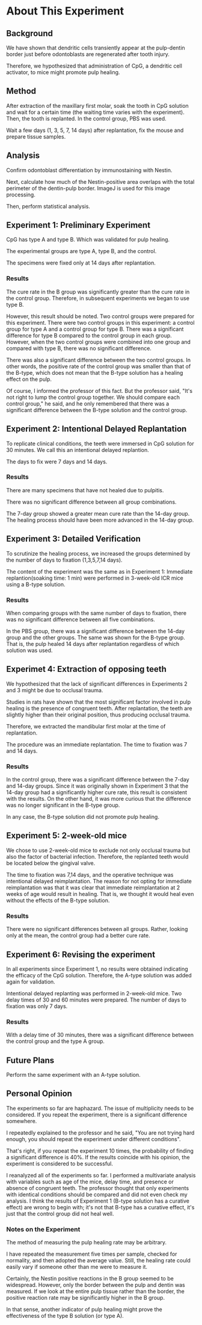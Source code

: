 # About This Experiment

## Background

We have shown that dendritic cells transiently appear at the pulp-dentin border just before odontoblasts are regenerated after tooth injury.

Therefore, we hypothesized that administration of CpG, a dendritic cell activator, to mice might promote pulp healing.

## Method

After extraction of the maxillary first molar, soak the tooth in CpG solution and wait for a certain time (the waiting time varies with the experiment). Then, the tooth is replanted. In the control group, PBS was used.

Wait a few days (1, 3, 5, 7, 14 days) after replantation, fix the mouse and prepare tissue samples.

## Analysis

Confirm odontoblast differentiation by immunostaining with Nestin.

Next, calculate how much of the Nestin-positive area overlaps with the total perimeter of the dentin-pulp border. ImageJ is used for this image processing.

Then, perform statistical analysis.

## Experiment 1: Preliminary Experiment

CpG has type A and type B. Which was validated for pulp healing.

The experimental groups are type A, type B, and the control.

The specimens were fixed only at 14 days after replantation.

### Results

The cure rate in the B group was significantly greater than the cure rate in the control group. Therefore, in subsequent experiments we began to use type B.

However, this result should be noted. Two control groups were prepared for this experiment. There were two control groups in this experiment: a control group for type A and a control group for type B. There was a significant difference for type B compared to the control group in each group. However, when the two control groups were combined into one group and compared with type B, there was no significant difference.

There was also a significant difference between the two control groups. In other words, the positive rate of the control group was smaller than that of the B-type, which does not mean that the B-type solution has a healing effect on the pulp.

Of course, I informed the professor of this fact. But the professor said, "It's not right to lump the control group together. We should compare each control group," he said, and he only remembered that there was a significant difference between the B-type solution and the control group.

## Experiment 2: Intentional Delayed Replantation

To replicate clinical conditions, the teeth were immersed in CpG solution for 30 minutes. We call this an intentional delayed replantion.

The days to fix were 7 days and 14 days.

### Results
There are many specimens that have not healed due to pulpitis.

There was no significant difference between all group combinations.

The 7-day group showed a greater mean cure rate than the 14-day group. The healing process should have been more advanced in the 14-day group.

## Experiment 3: Detailed Verification

To scrutinize the healing process, we increased the groups determined by the number of days to fixation (1,3,5,7,14 days).

The content of the experiment was the same as in Experiment 1: Immediate replantion(soaking time: 1 min) were performed in 3-week-old ICR mice using a B-type solution.

### Results

When comparing groups with the same number of days to fixation, there was no significant difference between all five combinations.

In the PBS group, there was a significant difference between the 14-day group and the other groups. The same was shown for the B-type group. That is, the pulp healed 14 days after replantation regardless of which solution was used.

## Experimet 4: Extraction of opposing teeth

We hypothesized that the lack of significant differences in Experiments 2 and 3 might be due to occlusal trauma.

Studies in rats have shown that the most significant factor involved in pulp healing is the presence of congruent teeth. After replantation, the teeth are slightly higher than their original position, thus producing occlusal trauma.

Therefore, we extracted the mandibular first molar at the time of replantation.

The procedure was an immediate replantation. The time to fixation was 7 and 14 days.

### Results

In the control group, there was a significant difference between the 7-day and 14-day groups. Since it was originally shown in Experiment 3 that the 14-day group had a significantly higher cure rate, this result is consistent with the results. On the other hand, it was more curious that the difference was no longer significant in the B-type group.

In any case, the B-type solution did not promote pulp healing.

## Experiment 5: 2-week-old mice

We chose to use 2-week-old mice to exclude not only occlusal trauma but also the factor of bacterial infection. Therefore, the replanted teeth would be located below the gingival valve.

The time to fixation was 7,14 days, and the operative technique was intentional delayed reimplantation. The reason for not opting for immediate reimplantation was that it was clear that immediate reimplantation at 2 weeks of age would result in healing. That is, we thought it would heal even without the effects of the B-type solution.

### Results

There were no significant differences between all groups. Rather, looking only at the mean, the control group had a better cure rate.

## Experiment 6: Revising the experiment

In all experiments since Experiment 1, no results were obtained indicating the efficacy of the CpG solution. Therefore, the A-type solution was added again for validation.

Intentional delayed replanting was performed in 2-week-old mice. Two delay times of 30 and 60 minutes were prepared. The number of days to fixation was only 7 days.

### Results

With a delay time of 30 minutes, there was a significant difference between the control group and the type A group.

## Future Plans

Perform the same experiment with an A-type solution.

## Personal Opinion

The experiments so far are haphazard. The issue of multiplicity needs to be considered. If you repeat the experiment, there is a significant difference somewhere.

I repeatedly explained to the professor and he said, "You are not trying hard enough, you should repeat the experiment under different conditions".

That's right, if you repeat the experiment 10 times, the probability of finding a significant difference is 40%. If the results coincide with his opinion, the experiment is considered to be successful.

I reanalyzed all of the experiments so far. I performed a multivariate analysis with variables such as age of the mice, delay time, and presence or absence of congruent teeth. The professor thought that only experiments with identical conditions should be compared and did not even check my analysis. I think the results of Experiment 1 (B-type solution has a curative effect) are wrong to begin with; it's not that B-type has a curative effect, it's just that the control group did not heal well.

### Notes on the Experiment

The method of measuring the pulp healing rate may be arbitrary.

I have repeated the measurement five times per sample, checked for normality, and then adopted the average value. Still, the healing rate could easily vary if someone other than me were to measure it.

Certainly, the Nestin positive reactions in the B group seemed to be widespread. However, only the border between the pulp and dentin was measured. If we look at the entire pulp tissue rather than the border, the positive reaction rate may be significantly higher in the B group.

In that sense, another indicator of pulp healing might prove the effectiveness of the type B solution (or type A).

